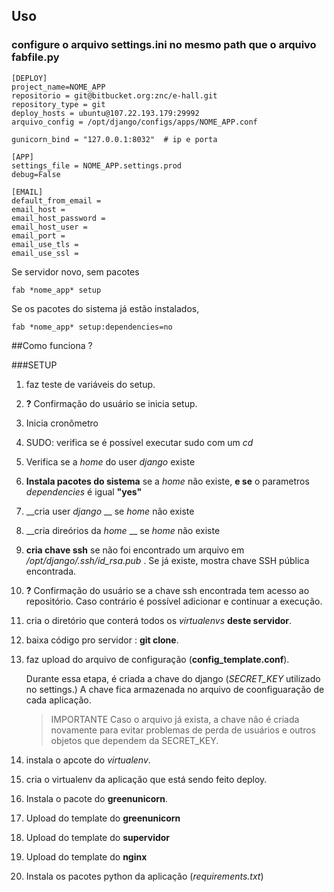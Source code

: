 ## Uso 


### configure o arquivo settings.ini no mesmo path que o arquivo fabfile.py



    
    [DEPLOY]
    project_name=NOME_APP
    repositorio = git@bitbucket.org:znc/e-hall.git
    repository_type = git
    deploy_hosts = ubuntu@107.22.193.179:29992
    arquivo_config = /opt/django/configs/apps/NOME_APP.conf
    
    gunicorn_bind = "127.0.0.1:8032"  # ip e porta 
    
    [APP]
    settings_file = NOME_APP.settings.prod
    debug=False
    
    [EMAIL]
    default_from_email =
    email_host =
    email_host_password =
    email_host_user =
    email_port =
    email_use_tls =
    email_use_ssl =
    
Se servidor novo, sem pacotes 

    fab *nome_app* setup

Se os pacotes do sistema já estão instalados, 

    fab *nome_app* setup:dependencies=no




##Como funciona ?

###SETUP 
1. faz teste de variáveis do setup. 
1. __?__ Confirmação do usuário se inicia setup.
1. Inicia cronômetro
1. SUDO: verifica se é possível executar sudo com um _cd_
1. Verifica se a _home_ do user _django_ existe
1. __Instala pacotes do sistema__ se a _home_ não existe, __e se__ o parametros _dependencies_ é igual __"yes"__
1. __cria user _django_ __ se _home_ não existe
1. __cria direórios da _home_ __ se _home_ não existe
1. __cria  chave ssh__ se não foi encontrado um arquivo em _/opt/django/.ssh/id_rsa.pub_ . Se já existe, mostra chave SSH pública encontrada.
1. __?__ Confirmação do usuário se a chave ssh encontrada tem acesso ao repositório. Caso contrário é possível adicionar e continuar a execução.
1. cria o diretório que conterá todos os _virtualenvs_ __deste servidor__.
1. baixa código pro servidor : __git clone__.
1. faz upload do arquivo de configuração (__config_template.conf__).
    
    Durante essa etapa, é criada a chave do django (_SECRET_KEY_ utilizado no settings.) A chave fica armazenada no arquivo de coonfiguaração de cada aplicação. 
    >IMPORTANTE Caso o arquivo já exista, a chave não é criada novamente para evitar problemas de perda de usuários e outros objetos que dependem da SECRET_KEY.

1. instala o apcote do _virtualenv_.
1. cria o virtualenv da aplicação que está sendo feito deploy.
1. Instala o pacote do __greenunicorn__.
1. Upload do template do __greenunicorn__
1. Upload do template do __supervidor__
1. Upload do template do __nginx__
1. Instala os pacotes python da aplicação (_requirements.txt_)







